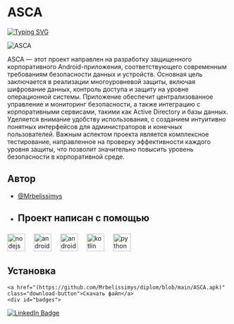 
# ASCA

[![Typing SVG](https://readme-typing-svg.demolab.com/?lines=ASCA;Лучший_компаньон)](https://git.io/typing-svg)


![ASCA](https://github.com/user-attachments/assets/910614ea-0a6e-4f89-b072-834786d879f5)




ASCA — этот проект направлен на разработку защищенного корпоративного Android-приложения, соответствующего современным требованиям безопасности данных и устройств. Основная цель заключается в реализации многоуровневой защиты, включая шифрование данных, контроль доступа и защиту на уровне операционной системы. Приложение обеспечит централизованное управление и мониторинг безопасности, а также интеграцию с корпоративными сервисами, такими как Active Directory и базы данных. Уделяется внимание удобству использования, с созданием интуитивно понятных интерфейсов для администраторов и конечных пользователей. Важным аспектом проекта является комплексное тестирование, направленное на проверку эффективности каждого уровня защиты, что позволит значительно повысить уровень безопасности в корпоративной среде.


## Автор

- [@Mrbelissimys](https://github.com/Mrbelissimys)

- <h2 align="left">Проект написан с помощью</h2>

###

<div align="left">
  <img src="https://cdn.jsdelivr.net/gh/devicons/devicon/icons/nodejs/nodejs-original.svg" height="40" alt="nodejs logo"  />
  <img width="12" />
  <img src="https://cdn.jsdelivr.net/gh/devicons/devicon/icons/android/android-original.svg" height="40" alt="android logo"  />
  <img width="12" />
  <img src="https://cdn.jsdelivr.net/gh/devicons/devicon/icons/androidstudio/androidstudio-original.svg" height="40" alt="androidstudio logo"  />
  <img width="12" />
  <img src="https://cdn.jsdelivr.net/gh/devicons/devicon/icons/kotlin/kotlin-original.svg" height="40" alt="kotlin logo"  />
  <img width="12" />
  <img src="https://cdn.jsdelivr.net/gh/devicons/devicon/icons/python/python-original.svg" height="40" alt="python logo"  />
</div>

## Установка

    <a href="(https://github.com/Mrbelissimys/diplom/blob/main/ASCA.apk)" class="download-button">Скачать файл</a>
    <div id="badges">
  <a href="https://github.com/Mrbelissimys/diplom/blob/main/ASCA.apk">
    <img src="https://github.com/user-attachments/assets/910614ea-0a6e-4f89-b072-834786d879f5&logo=linkedin&logoColor=white" alt="LinkedIn Badge"/>
  </a>
</div>

